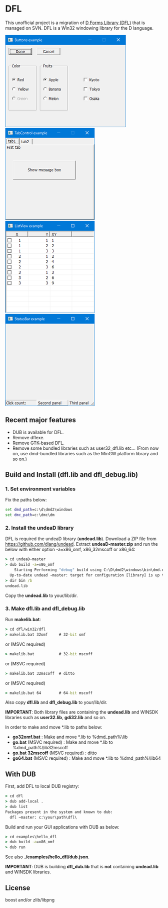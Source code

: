 # DFL

This unofficial project is a migration of [D Forms Library (DFL)](http://wiki.dprogramming.com/Dfl/HomePage "D Forms Library (DFL)") that is managed on SVN.
DFL is a Win32 windowing library for the D language.

![screen shot](./examples/buttons/image/screenshot.png "screen shot")
![screen shot](./examples/tabcontrol/image/screenshot.png "screen shot")
![screen shot](./examples/listview/image/screenshot.png "screen shot")
![screen shot](./examples/statusbar/image/screenshot.png "screen shot")

## Recent major features
- DUB is available for DFL.
- Remove dflexe.
- Remove GTK-based DFL.
- Remove some bundled libraries such as user32_dfl.lib etc... (From now on, use dmd-bundled libraries such as the MinGW platform library and so on.)

## Build and Install (dfl.lib and dfl_debug.lib)
### 1. Set environment variables
Fix the paths below:
```bat
set dmd_path=c:\d\dmd2\windows
set dmc_path=c:\dmc\dm
```
### 2. Install the undeaD library
DFL is required the undeaD library (**undead.lib**).
Download a ZIP file from https://github.com/dlang/undead.
Extract **undeaD-master.zip** and run the below with either option -a=x86_omf, x86_32mscoff or x86_64:
```bat
> cd undeaD-master
> dub build -a=x86_omf
    Starting Performing "debug" build using C:\D\dmd2\windows\bin\dmd.exe for x86, x86_omf.
  Up-to-date undead ~master: target for configuration [library] is up to date.
> dir bin /b
undead.lib
```
Copy the **undead.lib** to your/lib/dir.

### 3. Make dfl.lib and dfl_debug.lib
Run **makelib.bat**:
```bat
> cd dfl/win32/dfl
> makelib.bat 32omf     # 32-bit omf
```
or (MSVC required)
```bat
> makelib.bat           # 32-bit mscoff
```
or (MSVC required)
```bat
> makelib.bat 32mscoff  # ditto
```
or (MSVC required)
```bat
> makelib.bat 64        # 64-bit mscoff
```
Also copy **dfl.lib** and **dfl_debug.lib** to your/lib/dir.

**IMPORTANT**: Both library files are containing the **undead.lib** and WINSDK libraries such as **user32.lib**, **gdi32.lib** and so on.

In order to make and move *.lib to paths below:
- **go32omf.bat** : Make and move *.lib to %dmd_path%\lib
- **go.bat** (MSVC required) : Make and move *.lib to %dmd_path%\lib32mscoff
- **go.bat 32mscoff** (MSVC required) : ditto
- **go64.bat** (MSVC required) : Make and move *.lib to %dmd_path%\lib64

## With DUB
First, add DFL to local DUB registry:
```bat
> cd dfl
> dub add-local .
> dub list
Packages present in the system and known to dub:
  dfl ~master: c:\your\path\dfl\
```
Build and run your GUI applications with DUB as below:
```bat
> cd examples\hello_dfl
> dub build -a=x86_omf
> dub run
```
See also **./examples/hello_dfl/dub.json**.

**IMPORTANT**: DUB is building **dfl_dub.lib** that is **not** containing **undead.lib** and WINSDK libraries.

## License
boost and/or zlib/libpng
